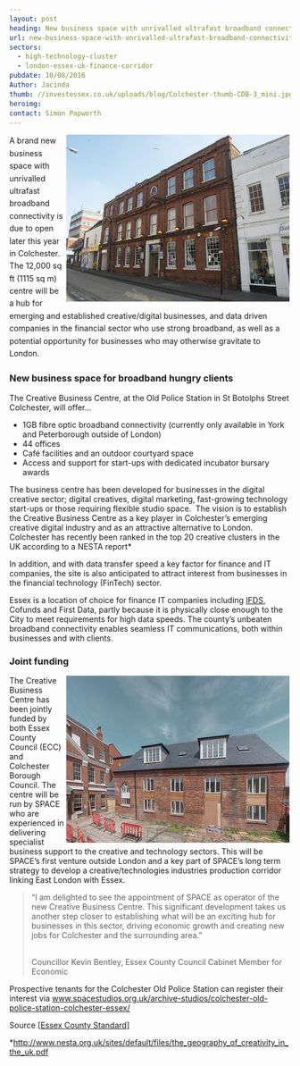 ```yaml
---
layout: post
heading: New business space with unrivalled ultrafast broadband connectivity
url: new-business-space-with-unrivalled-ultrafast-broadband-connectivity
sectors:
  - high-technology-cluster
  - london-essex-uk-finance-corridor 
pubdate: 10/08/2016
Author: Jacinda
thumb: //investessex.co.uk/uploads/blog/Colchester-thumb-CDB-3_mini.jpg
heroimg: 
contact: Simon Papworth
---
```

<p><span style='line-height: 1.6;'><img alt='Creative Business Centre Colchester' src='../uploads/blog/Tps_700.jpg' style='width: 400px; height: 299px; margin-left: 2px; margin-right: 2px; float: right;'/>A brand new business space with unrivalled ultrafast broadband connectivity is due to open later this year in Colchester. The 12,000 sq ft (1115 sq m) centre will be a hub for emerging and established creative/digital businesses, and data driven companies in the financial sector who use strong broadband, as well as a potential opportunity for businesses who may otherwise gravitate to London.</span></p><h3>New business space for broadband hungry clients</h3><p>The Creative Business Centre, at the Old Police Station in St Botolphs Street Colchester, will offer…</p><ul><li>1GB fibre optic broadband connectivity (currently only available in York and Peterborough outside of London)</li><li>44 offices</li><li>Café facilities and an outdoor courtyard space</li><li>Access and support for start-ups with dedicated incubator bursary awards</li></ul><p>The business centre has been developed for businesses in the digital creative sector; digital creatives, digital marketing, fast-growing technology start-ups or those requiring flexible studio space.  The vision is to establish the Creative Business Centre as a key player in Colchester’s emerging creative digital industry and as an attractive alternative to London. Colchester has recently been ranked in the top 20 creative clusters in the UK according to a NESTA report*</p><p>In addition, and with data transfer speed a key factor for finance and IT companies, the site is also anticipated to attract interest from businesses in the financial technology (FinTech) sector.</p><p>Essex is a location of choice for finance IT companies including <a href='http://investessex.co.uk/studies/case-studies/ifds' target='_blank'>IFDS</a>, Cofunds and First Data, partly because it is physically close enough to the City to meet requirements for high data speeds. The county’s unbeaten broadband connectivity enables seamless IT communications, both within businesses and with clients.</p><h3>Joint funding</h3><p><img alt='Creative Business Centre Colchester' src='../uploads/blog/Colchester-thumb-CDB-9_400.jpg' style='width: 400px; height: 299px; margin-left: 2px; margin-right: 2px; float: right;'/>The Creative Business Centre has been jointly funded by both Essex County Council (ECC) and Colchester Borough Council. The centre will be run by SPACE who are experienced in delivering specialist business support to the creative and technology sectors. This will be SPACE’s first venture outside London and a key part of SPACE’s long term strategy to develop a creative/technologies industries production corridor linking East London with Essex.</p><blockquote><p>“I am delighted to see the appointment of SPACE as operator of the new Creative Business Centre. This significant development takes us another step closer to establishing what will be an exciting hub for businesses in this sector, driving economic growth and creating new jobs for Colchester and the surrounding area.”</p><p><br/>Councillor Kevin Bentley, Essex County Council Cabinet Member for Economic</p></blockquote><p>Prospective tenants for the Colchester Old Police Station can register their interest via <a href='http://www.spacestudios.org.uk/archive-studios/colchester-old-police-station-colchester-essex/' target='_blank'>www.spacestudios.org.uk/archive-studios/colchester-old-police-station-colchester-essex/</a></p><p>Source [<a href='http://www.gazette-news.co.uk/news/14641149.REVEALED__The_East_London_company_picked_to_run_new_creative_business_centre/' target='_blank'>Essex County Standard</a>]</p><p>*<a href='http://www.nesta.org.uk/sites/default/files/the_geography_of_creativity_in_the_uk.pdf' target='_blank'>http://www.nesta.org.uk/sites/default/files/the_geography_of_creativity_in_the_uk.pdf</a>   </p>